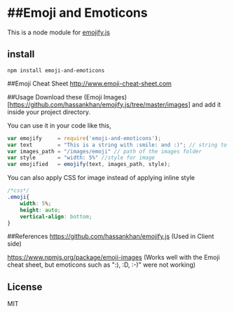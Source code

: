 ##Emoji and Emoticons
=========

This is a node module for [emojify.js](https://github.com/hassankhan/emojify.js)

## install
```
npm install emoji-and-emoticons
```

##Emoji Cheat Sheet
http://www.emoji-cheat-sheet.com

##Usage
Download these (Emoji Images)[https://github.com/hassankhan/emojify.js/tree/master/images] and add it inside your project directory.


You can use it in your code like this,
```js
var emojify     = require('emoji-and-emoticons');
var text        = "This is a string with :smile: and :)"; // string to emojify
var images_path = "/images/emoji" // path of the images folder
var style       = "width: 5%" //style for image
var emojified   = emojify(text, images_path, style);
```

You can also apply CSS for image instead of applying inline style
```css
/*css*/
.emoji{
    width: 5%;
    height: auto;
    vertical-align: bottom;
}
```

##References
https://github.com/hassankhan/emojify.js (Used in Client side)

https://www.npmjs.org/package/emoji-images (Works well with the Emoji cheat sheet, but emoticons such as ":), :D, :-)" were not working)


## License

MIT